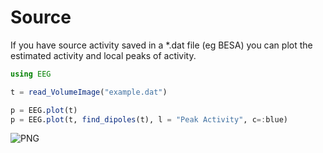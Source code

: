 # Source

If you have source activity saved in a *.dat file (eg BESA) you can plot the estimated activity and local peaks of activity.

```julia
using EEG

t = read_VolumeImage("example.dat")

p = EEG.plot(t)
p = EEG.plot(t, find_dipoles(t), l = "Peak Activity", c=:blue)

```

![PNG](https://raw.githubusercontent.com/codles/EEG.jl/master/doc/images/sources.png)
